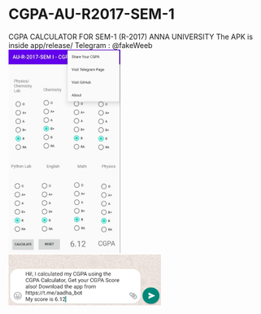 # CGPA-AU-R2017-SEM-1
CGPA CALCULATOR FOR SEM-1 (R-2017) ANNA UNIVERSITY
The APK is inside app/release/
Telegram : @fakeWeeb
<img src="https://github.com/adenosinetp10/CGPA-AU-R2017-SEM-1/blob/master/cgpa01.jpg" height="400" width="220"></img>
<img src="https://github.com/adenosinetp10/CGPA-AU-R2017-SEM-1/blob/master/cgpa02.jpg" height="100" width="300"></img>
